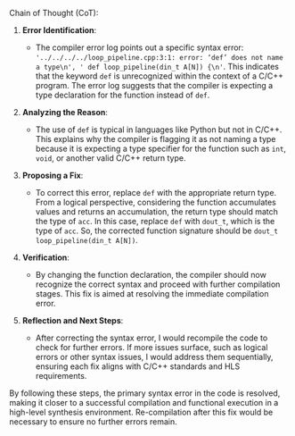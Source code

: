 Chain of Thought (CoT):

1. **Error Identification**:
   - The compiler error log points out a specific syntax error: `'../../../../loop_pipeline.cpp:3:1: error: ‘def’ does not name a type\n', ' def loop_pipeline(din_t A[N]) {\n'`. This indicates that the keyword `def` is unrecognized within the context of a C/C++ program. The error log suggests that the compiler is expecting a type declaration for the function instead of `def`.

2. **Analyzing the Reason**:
   - The use of `def` is typical in languages like Python but not in C/C++. This explains why the compiler is flagging it as not naming a type because it is expecting a type specifier for the function such as `int`, `void`, or another valid C/C++ return type.

3. **Proposing a Fix**:
   - To correct this error, replace `def` with the appropriate return type. From a logical perspective, considering the function accumulates values and returns an accumulation, the return type should match the type of `acc`. In this case, replace `def` with `dout_t`, which is the type of `acc`. So, the corrected function signature should be `dout_t loop_pipeline(din_t A[N])`.

4. **Verification**:
   - By changing the function declaration, the compiler should now recognize the correct syntax and proceed with further compilation stages. This fix is aimed at resolving the immediate compilation error.

5. **Reflection and Next Steps**:
   - After correcting the syntax error, I would recompile the code to check for further errors. If more issues surface, such as logical errors or other syntax issues, I would address them sequentially, ensuring each fix aligns with C/C++ standards and HLS requirements.

By following these steps, the primary syntax error in the code is resolved, making it closer to a successful compilation and functional execution in a high-level synthesis environment. Re-compilation after this fix would be necessary to ensure no further errors remain.